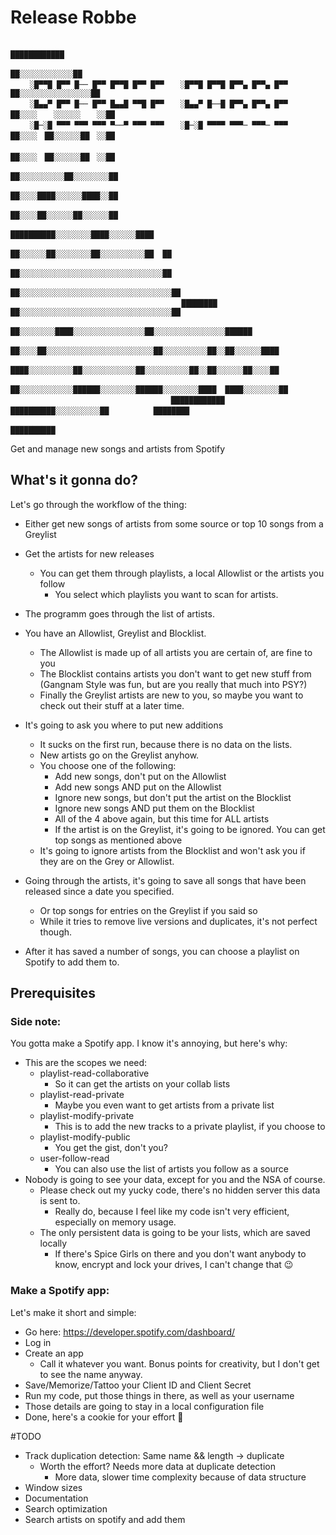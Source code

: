 # Release Robbe
```
　　　　　　　　　　　　　　　　　　　　　　　　　　　　　　　　　　　　　　　　　　　　████████████          
　　　　　　　　　　　　　　　　　　　　　　　　　　　　　　  　　　　　　　　　　 　██░░░░░░░░░░░░██        
 　　░█▀▀█ █▀▀ █── █▀▀ █▀▀█ █▀▀ █▀▀ 　 ░█▀▀█ █▀▀█ █▀▀▄ █▀▀▄ █▀▀　      ██░░░░░░░░░░░░░░░░██      
 　　░█▄▄▀ █▀▀ █── █▀▀ █▄▄█ ▀▀█ █▀▀ 　 ░█▄▄▀ █──█ █▀▀▄ █▀▀▄ █▀▀ 　　　██░░░░ 　 ░░░░░░ 　 ░░██    
　　 ░█─░█ ▀▀▀ ▀▀▀ ▀▀▀ ▀──▀ ▀▀▀ ▀▀▀ 　 ░█─░█ ▀▀▀▀ ▀▀▀─ ▀▀▀─ ▀▀▀      ██░░░░　██░░░░░░██　░░██    
　　　　　　　　　　　　　　　　　　　　　　　　　　　　　　　　　　　　　　　   ██░░░░　██░░░░░░██　░░██    
　　　　　　　　　　　　　　　　　　　　　　　　　　　　　　　　　　        　　██░░░░░░░░░░██░░░░░░░░██    
　　　　　　　　　　　　　　　　　　　　　　　　　　　　　　　　   　　　　　　　██░░░░████░░░░░░████░░██    
　　　　　　　　　　　　　　　　　　　　　　　　　　　　　　   　　　　　　　　██░░░░██░░░░░░██░░░░░░██      
　　　　　　　　　　　　　　　　　　　　　　　　　 　　　　　　　　██████████░░░░░░░░████░░░░░░████        
　　　　　　　　　　　    　　　　　　　　　　　　　　　　　　　██░░░░░░██░░░░░░░░██░░░░░░░░░░██  ██      
　　　　　　　　　　　　　　　　　　　　　　　　　　　　　　　██░░░░░░░░░░░░░░░░░░░░░░░░░░░░░░░░██        
　　　　　　　　　　　　　　　　　　   　　　　　　　　　　██░░░░░░░░░░░░░░░░░░░░░░░░░░░░░░░░░░██        
　　　　　　　　　　　　　　　　　　　　　　　████████　██░░░░░░░░░░░░░░░░░░░░░░░░░░░░░░░░░░██          
　　　　　　　      　　　　　　　　　　　██░░░░░░░░████░░░░░░░░░░░░░░░░██░░░░░░░░░░░░░░░░██████      
　　　　　　　　　　　　　　　　　　    ██░░░░██░░░░░░░░░░░░░░░░░░░░░░░░██░░░░░░░░░░██░░██░░░░░░████  
　　　　　　　　　　　　　　　　　　　　 　████░░░░░░░░░░██░░░░░░░░░░░░██░░░░░░░░░░██░░██░░░░░░██░░░░██
　　　　　　　　　　　　　　　　　　    ██░░░░░░░░░░░░██████░░░░░░░░██████░░░░░░░░████  ████░░░░░░░░██
　　　　　　　　　　　　　　　　　　　　　 ████████████　　   ██████████░░░░░░░░░░██　　　　　　████████  
　　　　　　　　　　　　　　　　　　　　　　　 　　　　　　　　　　　　     ██████████                      
```

Get and manage new songs and artists from Spotify

## What's it gonna do?
Let's go through the workflow of the thing:

- Either get new songs of artists from some source or top 10 songs from a Greylist

- Get the artists for new releases
    - You can get them through playlists, a local Allowlist or the artists you follow
        - You select which playlists you want to scan for artists.
- The programm goes through the list of artists.
- You have an Allowlist, Greylist and Blocklist.
    - The Allowlist is made up of all artists you are certain of, are fine to you
    - The Blocklist contains artists you don't want to get new stuff from (Gangnam Style was fun, but are you really that much into PSY?)
    - Finally the Greylist artists are new to you, so maybe you want to check out their stuff at a later time.
- It's going to ask you where to put new additions 
    - It sucks on the first run, because there is no data on the lists.
    - New artists go on the Greylist anyhow.
    - You choose one of the following:
        - Add new songs, don't put on the Allowlist
        - Add new songs AND put on the Allowlist
        - Ignore new songs, but don't put the artist on the Blocklist
        - Ignore new songs AND put them on the Blocklist
        - All of the 4 above again, but this time for ALL artists
        - If the artist is on the Greylist, it's going to be ignored. You can get top songs as mentioned above
    - It's going to ignore artists from the Blocklist and won't ask you if they are on the Grey or Allowlist.
- Going through the artists, it's going to save all songs that have been released since a date you specified. 
    - Or top songs for entries on the Greylist if you said so
    - While it tries to remove live versions and duplicates, it's not perfect though.
- After it has saved a number of songs, you can choose a playlist on Spotify to add them to.


## Prerequisites
### Side note:
You gotta make a Spotify app. I know it's annoying, but here's why:
- This are the scopes we need:
    - playlist-read-collaborative
        - So it can get the artists on your collab lists
    - playlist-read-private
        - Maybe you even want to get artists from a private list
    - playlist-modify-private
        - This is to add the new tracks to a private playlist, if you choose to
    - playlist-modify-public
        - You get the gist, don't you?
    - user-follow-read
        - You can also use the list of artists you follow as a source
- Nobody is going to see your data, except for you and the NSA of course.
    - Please check out my yucky code, there's no hidden server this data is sent to.
        - Really do, because I feel like my code isn't very efficient, especially on memory usage.
    - The only persistent data is going to be your lists, which are saved locally
        - If there's Spice Girls on there and you don't want anybody to know, encrypt and lock your drives, I can't change that 😉

### Make a Spotify app:
Let's make it short and simple:
- Go here: https://developer.spotify.com/dashboard/
- Log in
- Create an app
    - Call it whatever you want. Bonus points for creativity, but I don't get to see the name anyway.
- Save/Memorize/Tattoo your Client ID and Client Secret
- Run my code, put those things in there, as well as your username
- Those details are going to stay in a local configuration file
- Done, here's a cookie for your effort 🍪

#TODO
- Track duplication detection: Same name && length -> duplicate
    - Worth the effort? Needs more data at duplicate detection 
        - More data, slower time complexity because of data structure
- Window sizes
- Documentation
- Search optimization
- Search artists on spotify and add them
